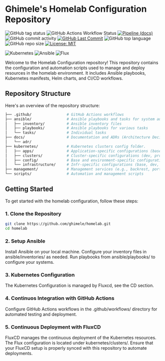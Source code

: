 # Ghimele's Homelab Configuration Repository
![GitHub tag status](https://img.shields.io/github/checks-status/ghimele/homelab/main?style=for-the-badge)
![GitHub Actions Workflow Status](https://img.shields.io/github/actions/workflow/status/ghimele/homelab/ci.yaml?style=for-the-badge)
 [![Pipeline (docs)](https://img.shields.io/github/actions/workflow/status/ghimele/homelab/docs.yml?branch=main&label=docs&style=for-the-badge)](https://github.com/ghimele/homelab/actions/workflows/docs.yml) ![GitHub commit activity](https://img.shields.io/github/commit-activity/m/ghimele/homelab?style=for-the-badge) [![GitHub Last Commit](https://img.shields.io/github/last-commit/ghimele/homelab?style=for-the-badge)](https://github.com/ghimele/homelab/commits/main) ![GitHub top language](https://img.shields.io/github/languages/top/ghimele/homelab?style=for-the-badge) ![GitHub repo size](https://img.shields.io/github/repo-size/ghimele/homelab?style=for-the-badge) [![License: MIT](https://img.shields.io/badge/License-MIT-blue.svg?style=for-the-badge)](https://opensource.org/licenses/MIT)

![Kubernetes](https://img.shields.io/badge/kubernetes-%23326ce5.svg?style=for-the-badge&logo=kubernetes&logoColor=white) ![Ansible](https://img.shields.io/badge/ansible-%231A1918.svg?style=for-the-badge&logo=ansible&logoColor=white) ![Flux](https://img.shields.io/badge/flux-5468ff?style=for-the-badge&logo=flux&logoColor=white)


Welcome to the Homelab Configuration repository! This repository contains the configuration and automation scripts used to manage and deploy resources in the homelab environment. It includes Ansible playbooks, Kubernetes manifests, Helm charts, and CI/CD workflows.

## Repository Structure

Here's an overview of the repository structure:
```bash
├── .github/                # GitHub Actions workflows
├── ansible/                # Ansible playbooks and tasks for system automation
│   ├── inventory/          # Ansible inventory files
│   ├── playbooks/          # Ansible playbooks for various tasks
│   └── tasks/              # Individual tasks
├── docs/                   # Documentation and ADRs (Architecture Decision Records)
│   └── adr/
├── kubernetes/             # Kubernetes clusters config folder.
│   ├── apps/               # Application-specific configurations (base, dev, prod, test).
│   ├── clusters/           # Cluster-specific configurations (dev, prod, test).
│   ├── config/             # Base and environment-specific configurations for Kubernetes custom resources such as cert issuers and networks policies
│   └── infrastructure/     # Infr-specific configurations (base, dev, prod, test). Contains common infra tools for Kubernetes controllers such as traefik and cert-manager
├── management/             # Management services (e.g., backrest, portainer, xen-orchestra). The services are installed in a deidated VM using docker compose.
└── scripts/                # Automation and management scripts
```

## Getting Started

To get started with the homelab configuration, follow these steps:

### 1. Clone the Repository
  ```bash
  git clone https://github.com/ghimele/homelab.git
  cd homelab
  ```
### 2. Setup Ansible

  Install Ansible on your local machine.
  Configure your inventory files in ansible/inventories/ as needed.
  Run playbooks from ansible/playbooks/ to configure your systems.
### 3. Kubernetes Configuration
  The Kubernetes Configuration is managed by Fluxcd, see the CD section.

### 4. Continuos Integration with GitHub Actions
  Configure GitHub Actions workflows in the .github/workflows/ directory for automated testing and deployment.

### 5. Continuous Deployment with FluxCD
  FluxCD manages the continuous deployment of the Kubernetes resources. The Flux configuration is located under kubernetes/clusters/<environment>. Ensure that your FluxCD setup is properly synced with this repository to automate deployments.